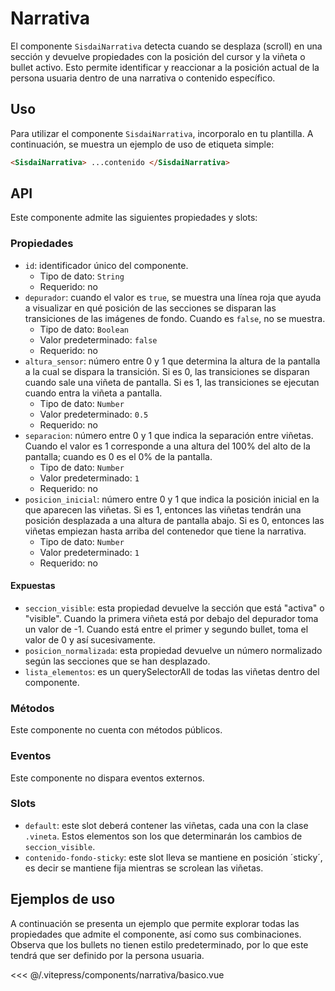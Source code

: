 <script setup>
import EjemploBasico from "../../.vitepress/components/narrativa/basico.vue";
</script>

# Narrativa

El componente `SisdaiNarrativa` detecta cuando se desplaza (scroll) en una sección y devuelve propiedades con la posición del cursor y la viñeta o bullet activo. Esto permite identificar y reaccionar a la posición actual de la persona usuaria dentro de una narrativa o contenido específico.

<section id="uso">

## Uso

Para utilizar el componente `SisdaiNarrativa`, incorporalo en tu plantilla. A continuación, se muestra un ejemplo de uso de etiqueta simple:

```html
<SisdaiNarrativa> ...contenido </SisdaiNarrativa>
```

</section>

<section id="api">

## API

Este componente admite las siguientes propiedades y slots:

### Propiedades

- `id`: identificador único del componente.
  - Tipo de dato: `String`
  - Requerido: no
- `depurador`: cuando el valor es `true`, se muestra una línea roja que ayuda a visualizar en qué posición de las secciones se disparan las transiciones de las imágenes de fondo. Cuando es `false`, no se muestra.
  - Tipo de dato: `Boolean`
  - Valor predeterminado: `false`
  - Requerido: no
- `altura_sensor`: número entre 0 y 1 que determina la altura de la pantalla a la cual se dispara la transición. Si es 0, las transiciones se disparan cuando sale una viñeta de pantalla. Si es 1, las transiciones se ejecutan cuando entra la viñeta a pantalla.
  - Tipo de dato: `Number`
  - Valor predeterminado: `0.5`
  - Requerido: no
- `separacion`: número entre 0 y 1 que indica la separación entre viñetas. Cuando el valor es 1 corresponde a una altura del 100% del alto de la pantalla; cuando es 0 es el 0% de la pantalla.
  - Tipo de dato: `Number`
  - Valor predeterminado: `1`
  - Requerido: no
- `posicion_inicial`: número entre 0 y 1 que indica la posición inicial en la que aparecen las viñetas. Si es 1, entonces las viñetas tendrán una posición desplazada a una altura de pantalla abajo. Si es 0, entonces las viñetas empiezan hasta arriba del contenedor que tiene la narrativa.
  - Tipo de dato: `Number`
  - Valor predeterminado: `1`
  - Requerido: no

#### Expuestas

- `seccion_visible`: esta propiedad devuelve la sección que está "activa" o "visible". Cuando la primera viñeta está por debajo del depurador toma un valor de -1. Cuando está entre el primer y segundo bullet, toma el valor de 0 y así sucesivamente.
- `posicion_normalizada`: esta propiedad devuelve un número normalizado según las secciones que se han desplazado.
- `lista_elementos`: es un querySelectorAll de todas las viñetas dentro del componente.

### Métodos

Este componente no cuenta con métodos públicos.

### Eventos

Este componente no dispara eventos externos.

### Slots

- `default`: este slot deberá contener las viñetas, cada una con la clase `.vineta`. Estos elementos son los que determinarán los cambios de `seccion_visible`.
- `contenido-fondo-sticky`: este slot lleva se mantiene en posición ´sticky´, es decir se mantiene fija mientras se scrolean las viñetas.

</section>

<section id="ejemplos">

## Ejemplos de uso

A continuación se presenta un ejemplo que permite explorar todas las propiedades que admite el componente, así como sus combinaciones. Observa que los bullets no tienen estilo predeterminado, por lo que este tendrá que ser definido por la persona usuaria.

<!-- <utils-ejemplo-doc ruta="narrativa/basico.vue"/> -->
<EjemploBasico />
<<< @/.vitepress/components/narrativa/basico.vue

</section>
